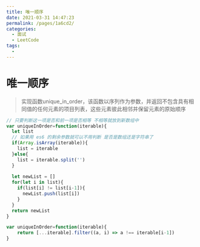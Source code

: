 ```yaml
---
title: 唯一顺序
date: 2021-03-31 14:47:23
permalink: /pages/1a6cd2/
categories:
  - 面试
  - LeetCode
tags:
  - 
---
```


# 唯一顺序

> 实现函数unique_in_order，该函数以序列作为参数，并返回不包含具有相同值的任何元素的项目列表，这些元素彼此相邻并保留元素的原始顺序

```javascript
// 只要判断这一项是否和前一项是否相等 不相等就放到新数组中
var uniqueInOrder=function(iterable){
  let list
  // 如果用 es6 的剩余参数就可以不用判断 是否是数组还是字符串了
  if(Array.isArray(iterable)){
    list = iterable
  }else{
    list = iterable.split('')
  }
  
  let newList = []
  for(let i in list){
    if(list[i] != list[i-1]){
      newList.push(list[i])
    }
  }
  return newList
}

var uniqueInOrder=function(iterable){
    return [...iterable].filter((a, i) => a !== iterable[i-1])
}
```